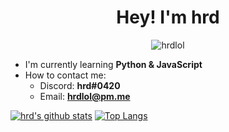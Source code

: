 <h1 align="center">Hey! I'm hrd</h1>

<p align="center"> <img src="https://komarev.com/ghpvc/?username=hrdlol" alt="hrdlol" /> </p>

- I'm currently learning **Python & JavaScript**
- How to contact me:
    - Discord: **hrd#0420**
    - Email: **hrdlol@pm.me**

[![hrd's github stats](https://github-readme-stats.vercel.app/api?username=hrdlol&count_private=true&theme=dark)](https://github.com/hrdlol/)
[![Top Langs](https://github-readme-stats.vercel.app/api/top-langs/?username=hrdlol&theme=dark)](https://github.com/hrdlol/)
